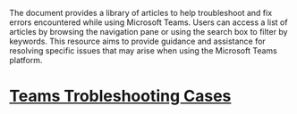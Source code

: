 The document provides a library of articles to help troubleshoot and fix errors encountered while using Microsoft Teams. Users can access a list of articles by browsing the navigation pane or using the search box to filter by keywords. This resource aims to provide guidance and assistance for resolving specific issues that may arise when using the Microsoft Teams platform.

# [Teams Trobleshooting Cases](https://learn.microsoft.com/en-us/microsoftteams/troubleshoot/teams-welcome)
